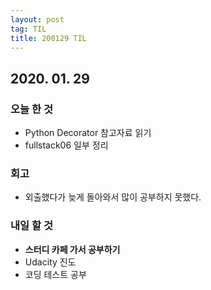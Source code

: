 ```yaml
---
layout: post
tag: TIL
title: 200129 TIL
---
```


## 2020. 01. 29

### 오늘 한 것
- Python Decorator 참고자료 읽기
- fullstack06 일부 정리

### 회고
- 외출했다가 늦게 돌아와서 많이 공부하지 못했다.

### 내일 할 것
- **스터디 카페 가서 공부하기**
- Udacity 진도
- 코딩 테스트 공부
